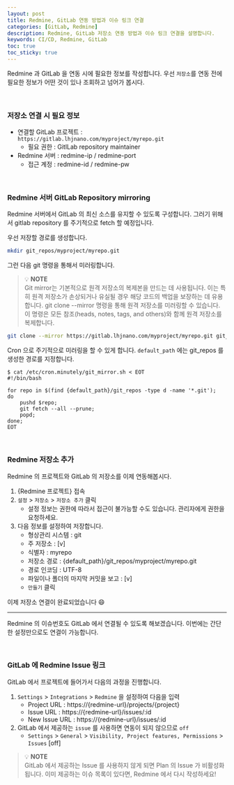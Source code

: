 ```yaml
---
layout: post
title: Redmine, GitLab 연동 방법과 이슈 링크 연결
categories: [GitLab, Redmine]
description: Redmine, GitLab 저장소 연동 방법과 이슈 링크 연결을 설명합니다. 
keywords: CI/CD, Redmine, GitLab
toc: true
toc_sticky: true
---
```


Redmine 과 GitLab 을 연동 시에 필요한 정보를 작성합니다. 
우선 `저장소`를 연동 전에 필요한 정보가 어떤 것이 있나 조회하고 넘어가 봅시다.

<br>

### 저장소 연결 시 필요 정보

* 연결할 GitLab 프로젝트 : `https://gitlab.lhjnano.com/myproject/myrepo.git`
    * 필요 권한 : GitlLab repository maintainer
* Redmine 서버 : redmine-ip / redmine-port
    * 접근 계정 : redmine-id / redmine-pw


<br>

### Redmine 서버 GitLab Repository mirroring

Redmine 서버에서 GitLab 의 최신 소스를 유지할 수 있도록 구성합니다.  그러기 위해서 gitlab repository 를 주기적으로 fetch 할 예정입니다. 

우선 저장할 경로를 생성합니다.

```bash
mkdir git_repos/myproject/myrepo.git
```

그런 다음 git 명령을 통해서 미러링합니다.

> :bulb: **NOTE** <br>
> Git mirror는 기본적으로 원격 저장소의 복제본을 만드는 데 사용됩니다. 이는 특히 원격 저장소가 손상되거나 유실될 경우 해당 코드의 백업을 보장하는 데 유용합니다. git clone --mirror 명령을 통해 원격 저장소를 미러링할 수 있습니다. 이 명령은 모든 참조(heads, notes, tags, and others)와 함께 원격 저장소를 복제합니다.


```bash
git clone --mirror https://gitlab.lhjnano.com/myproject/myrepo.git git_repos/myproject/myrepo.git
```

Cron 으로 주기적으로 미러링을 할 수 있게 합니다. 
`default_path` 에는 git_repos 를 생성한 경로를 지정합니다.

```
$ cat /etc/cron.minutely/git_mirror.sh < EOT
#!/bin/bash

for repo in $(find {default_path}/git_repos -type d -name '*.git');
do
	pushd $repo;
	git fetch --all --prune;
	popd;
done;
EOT
```

<br>

### Redmine 저장소 추가

Redmine 의 프로젝트와 GitLab 의 저장소를 이제 연동해봅시다. 

1. {Redmine 프로젝트} 접속
2. `설정` > `저장소` > `저장소 추가` 클릭 
     - 설정 정보는 권한에 따라서 접근이 불가능할 수도 있습니다. 관리자에게 권한을 요청하세요.
3. 다음 정보를 설정하여 저장합니다. 
    - 형상관리 시스템 : git
    - 주 저장소 : [v]
    - 식별자 : myrepo
    - 저장소 경로 : {default_path}/git_repos/myproject/myrepo.git
    - 경로 인코딩 : UTF-8
    - 파일이나 폴더의 마지막 커밋을 보고 : [v]
    - `만들기` 클릭


이제 저장소 연결이 완료되었습니다 :smile:

---

Redmine 의 이슈번호도 GitLab 에서 연결될 수 있도록 해보겠습니다. 
이번에는 간단한 설정만으로도 연결이 가능합니다. 

<br>

### GitLab 에 Redmine Issue 링크

GitLab 에서 프로젝트에 들어가서 다음의 과정을 진행합니다. 

1. `Settings` > `Integrations` > `Redmine` 을 설정하여 다음을 입력
    - Project URL : https://{redmine-url}/projects/{project}
    - Issue URL : https://{redmine-url}/issues/:id
    - New Issue URL : https://{redmine-url}/issues/:id
2. GitLab 에서 제공하는 `issue` 를 사용하면 연동이 되지 않으므로 `off`
    - `Settings` > `General` > `Visibility, Project features, Permissions` > `Issues` [off]

> :bulb: **NOTE** <br>
> GitLab 에서 제공하는 Issue 를 사용하지 않게 되면 Plan 의 Issue 가 비활성화 됩니다. 이미 제공하는 이슈 목록이 있다면, Redmine 에서 다시 작성하세요!
